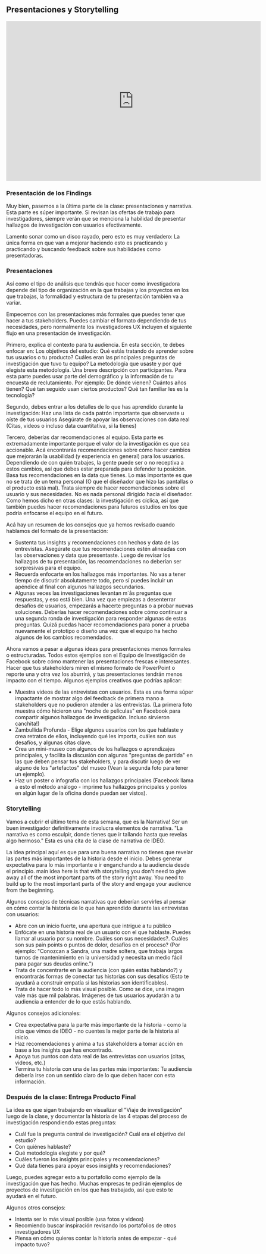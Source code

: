 
## Presentaciones y Storytelling

<iframe src="https://docs.google.com/presentation/d/e/2PACX-1vTh9YGMnwAbf-CxIlYdSwXp47vhMyLCfVmjo0evuXLGC9eYX_gmF-ypKWkTbZufP-LXwCoYRUoXZLWf/embed?start=false&loop=false&delayms=60000" frameborder="0" width="684" height="430" allowfullscreen="true" mozallowfullscreen="true" webkitallowfullscreen="true"></iframe>

### Presentación de los Findings  

Muy bien, pasemos a la última parte de la clase: presentaciones y narrativa. Esta parte es súper importante. Si revisan las ofertas de trabajo para investigadores, siempre verán que se menciona la habilidad de presentar hallazgos de investigación con usuarios efectivamente.

Lamento sonar como un disco rayado, pero esto es muy verdadero: La única forma en que van a mejorar haciendo esto es practicando y practicando y buscando feedback sobre sus habilidades como presentadoras.

### Presentaciones

Así como el tipo de análisis que tendrás que hacer como investigadora depende del tipo de organización en la que trabajas y los proyectos en los que trabajas, la formalidad y estructura de tu presentación también va a variar.

Empecemos con las presentaciones más formales que puedes tener que hacer a tus stakeholders. Puedes cambiar el formato dependiendo de tus necesidades, pero normalmente los investigadores UX incluyen el siguiente flujo en una presentación de investigación.

Primero, explica el contexto para tu audiencia. En esta sección, te debes enfocar en:
Los objetivos del estudio: Qué estás tratando de aprender sobre tus usuarios o tu producto? Cuáles eran las principales preguntas de investigación que tuvo tu equipo?
La metodología que usaste y por qué elegiste esta metodología.
Una breve descripción con participantes. Para esta parte puedes usar parte del demográfico y la información de tu encuesta de reclutamiento. Por ejemplo: De dónde vienen? Cuántos años tienen? Qué tan seguido usan ciertos productos? Qué tan familiar les es la tecnología? 

Segundo, debes entrar a los detalles de lo que has aprendido durante la investigación:
Haz una lista de cada patrón importante que observaste u oíste de tus usuarios
Asegúrate de apoyar las observaciones con data real (Citas, videos o incluso data cuantitativa, si la tienes) 

Tercero, deberías dar recomendaciones al equipo. Esta parte es extremadamente importante porque el valor de la investigación es que sea accionable.
Acá encontrarás recomendaciones sobre cómo hacer cambios que mejorarán la usabilidad (y experiencia en general) para los usuarios. Dependiendo de con quién trabajes, la gente puede ser o no receptiva a estos cambios, así que debes estar preparada para defender tu posición. Basa tus recomendaciones en la data que tienes. Lo más importante es que no se trata de un tema personal (O que el diseñador que hizo las pantallas o el producto está mal). Trata siempre de hacer recomendaciones sobre el usuario y sus necesidades. No es nada personal dirigido hacia el diseñador.
Como hemos dicho en otras clases: la investigación es cíclica, así que también puedes hacer recomendaciones para futuros estudios en los que podría enfocarse el equipo en el futuro. 


Acá hay un resumen de los consejos que ya hemos revisado cuando hablamos del formato de la presentación:
- Sustenta tus insights y recomendaciones con hechos y data de las entrevistas.
Asegúrate que tus recomendaciones estén alineadas con las observaciones y data que presentaste. Luego de revisar los hallazgos de tu presentación, las recomendaciones no deberían ser sorpresivas para el equipo.
- Recuerda enfocarte en los hallazgos más importantes. No vas a tener tiempo de discutir absolutamente todo, pero sí puedes incluir un apéndice al final con algunos hallazgos secundarios.
- Algunas veces las investigaciones levantan m´ås preguntas que respuestas, y eso está bien. Una vez que empiezas a desenterrar desafíos de usuarios, empezarás a hacerte preguntas o a probar nuevas soluciones. Deberías hacer recomendaciones sobre cómo continuar a una segunda ronda de investigación para responder algunas de estas preguntas. Quizá puedas hacer recomendaciones para poner a prueba nuevamente el prototipo o diseño una vez que el equipo ha hecho algunos de los cambios recomendados.

Ahora vamos a pasar a algunas ideas para presentaciones menos formales o estructuradas. Todos estos ejemplos son el Equipo de Investigación de Facebook sobre cómo mantener las presentaciones frescas e interesantes. Hacer que tus stakeholders miren el mismo formato de PowerPoint o reporte una y otra vez los aburrirá, y tus presentaciones tendrán menos impacto con el tiempo.
Algunos ejemplos creativos que podrías aplicar:
- Muestra videos de las entrevistas con usuarios. Esta es una forma súper impactante de mostrar algo del feedback de primera mano a stakeholders que no pudieron atender a las entrevistas. (La primera foto muestra cómo hicieron una "noche de películas" en Facebook para compartir algunos hallazgos de investigación. Incluso sirvieron canchita!)
- Zambullida Profunda - Elige algunos usuarios con los que hablaste y crea retratos de ellos, incluyendo qué les importa, cuáles son sus desafíos, y algunas citas clave.
- Crea un mini-museo con algunos de los hallazgos o aprendizajes principales, y facilita la discusión con algunas "preguntas de partida" en las que deben pensar tus stakeholders, y para discutir luego de ver alguno de los "artefactos" del museo (Vean la segunda foto para tener un ejemplo).
- Haz un poster o infografía con los hallazgos principales (Facebook llama a esto el método análogo - imprime tus hallazgos principales y ponlos en algún lugar de la oficina donde puedan ser vistos). 

### Storytelling

Vamos a cubrir el último tema de esta semana, que es la Narrativa! Ser un buen investigador definitivamente involucra elementos de narrativa.
"La narrativa es como esculpir, donde tienes que ir tallando hasta que revelas algo hermoso."
Esta es una cita de la clase de narrativa de IDEO.

La idea principal aquí es que para una buena narrativa no tienes que revelar las partes más importantes de la historia desde el inicio. Debes generar expectativa para lo más importante e ir enganchando a tu audiencia desde el principio.
main idea here is that with storytelling you don't need to give away all of the most important parts of the story right away.  You need to build up to the most important parts of the story and engage your audience from the beginning.

Algunos consejos de técnicas narrativas que deberían servirles al pensar en cómo contar la historia de lo que han aprendido durante las entrevistas con usuarios:
- Abre con un inicio fuerte, una apertura que intrigue a tu público
- Enfócate en una historia real de un usuario con el que hablaste. Puedes llamar al usuario por su nombre. Cuáles son sus necesidades?. Cuáles son sus pain points o puntos de dolor, desafíos en el proceso? (Por ejemplo: "Conozcan a Sandra, una madre soltera, que trabaja largos turnos de mantenimiento en la universidad y necesita un medio fácil para pagar sus deudas online.")
- Trata de concentrarte en la audiencia (con quién estás hablando?) y encontrarás formas de conectar tus historias con sus desafíos (Esto te ayudará a construir empatía si las historias son identificables). 
- Trata de hacer todo lo más visual posible. Como se dice, una imagen vale más que mil palabras. Imágenes de tus usuarios ayudarán a tu audiencia a entender de lo que estás hablando.

Algunos consejos adicionales:
- Crea expectativa para la parte más importante de la historia - como la cita que vimos de IDEO - no cuentes la mejor parte de la historia al inicio.
- Haz recomendaciones y anima a tus stakeholders a tomar acción en base a los insights que has encontrado.
- Apoya tus puntos con data real de las entrevistas con usuarios (citas, videos, etc.)
- Termina tu historia con una de las partes más importantes: Tu audiencia debería irse con un sentido claro de lo que deben hacer con esta información. 
 
### Después de la clase: Entrega Producto Final

La idea es que sigan trabajando en visualizar el "Viaje de investigación" luego de la clase, y documentar la historia de las 4 etapas del proceso de investigación respondiendo estas preguntas:
- Cuál fue la pregunta central de investigación? Cuál era el objetivo del estudio?
- Con quiénes hablaste?
- Qué metodología elegiste y por qué?
- Cuáles fueron los insights principales y recomendaciones?
- Qué data tienes para apoyar esos insights y recomendaciones?

Luego, puedes agregar esto a tu portafolio como ejemplo de la investigación que has hecho. Muchas empresas te pedirán ejemplos de proyectos de investigación en los que has trabajado, así que esto te ayudará en el futuro.

Algunos otros consejos:

- Intenta ser lo más visual posible (usa fotos y videos)
- Recomiendo buscar inspiración revisando los portafolios de otros investigadores UX
- Piensa en cómo quieres contar la historia antes de empezar - qué impacto tuvo? 


